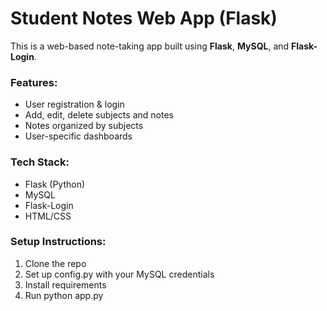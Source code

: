 # Student Notes Web App (Flask)

This is a web-based note-taking app built using **Flask**, **MySQL**, and **Flask-Login**.

### Features:
- User registration & login
- Add, edit, delete subjects and notes
- Notes organized by subjects
- User-specific dashboards

### Tech Stack:
- Flask (Python)
- MySQL
- Flask-Login
- HTML/CSS

### Setup Instructions:
1. Clone the repo
2. Set up config.py with your MySQL credentials
3. Install requirements
4. Run python app.py
